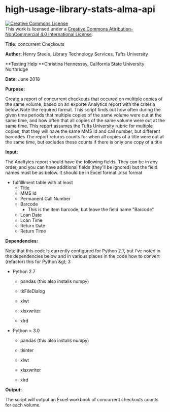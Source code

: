 # high-usage-library-stats-alma-api

<a rel="license" href="http://creativecommons.org/licenses/by-nc/4.0/"><img alt="Creative Commons License" style="border-width:0" src="https://i.creativecommons.org/l/by-nc/4.0/88x31.png" /></a><br />This work is licensed under a <a rel="license" href="http://creativecommons.org/licenses/by-nc/4.0/">Creative Commons Attribution-NonCommercial 4.0 International License</a>.

**Title:**      concurrent Checkouts

**Author:**     Henry Steele, Library Technology Services, Tufts University

**Testing Help:**Christina Hennessey, California State University Northridge

**Date:**        June 2018

**Purpose:**

Create a report of concurrent checkouts that occured on multiple copies of the same volume, based on an exporte Analytics report with the criteria below.   Note the required format.   This script finds out how often during the given time periods that multiple copies of the same volume were out at the same time, and how often that all copies of the same volume were out at the same time.  This report assumes the Tufts University rubric for multiple copies, that they will have the same MMS Id and call number, but different barcodes The report returns counts for when all copies of a title were out at the same time, but excludes these counts if there is only one copy of a title



**Input:**

The Analtyics report should have the following fields.  They can be in any order, and you can have additional fields (they&#39;ll be ignored) but the field names must be as below.  It should be in Excel format .xlsx format

- fulfilllment table with at least
  - Title
  - MMS Id
  - Permanent Call Number
  - Barcode
    - This is the item barcode, but leave the field name &quot;Barcode&quot;
  - Loan Date
  - Loan Time
  - Return Date
  - Return Time

**Dependencies:**

Note that this code is currently configured for Python 2.7, but I&#39;ve noted in the dependencies below and in various places in the code how to convert (refactor) this for Python \&gt; 3

   - Python 2.7

      - pandas (this also installs numpy)

      - tkFileDialog

      - xlwt

      - xlsxwriter

      - xlrd

   - Python \> 3.0

      - pandas (this also installs numpy)

      - tkinter

      - xlwt

      - xlsxwriter

      - xlrd

**Output:**

   The script will output an Excel workbook of concurrent checkouts counts for each volume.
